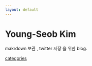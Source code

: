 ```yaml
---
layout: default
---
```


<div class="header-container jumbotron">
    <div class="container">
        <h1>Young-Seob Kim</h1>
        <p>makrdown 보관 , twitter 저장 을 위한 blog.</p>
        <p><a class="btn btn-primary btn-lg" href="{{ "/categories" | prepend: site.baseurl }}" role="button">categories</a></p>
    </div>
</div>

